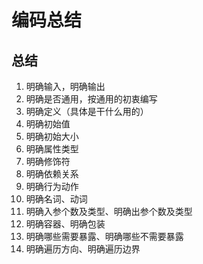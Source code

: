 # 编码总结

## 总结
1. 明确输入，明确输出
2. 明确是否通用，按通用的初衷编写
3. 明确定义（具体是干什么用的）
4. 明确初始值
5. 明确初始大小
6. 明确属性类型
7. 明确修饰符
8. 明确依赖关系
9. 明确行为动作
10. 明确名词、动词
11. 明确入参个数及类型、明确出参个数及类型
12. 明确容器、明确包装
13. 明确哪些需要暴露、明确哪些不需要暴露
14. 明确遍历方向、明确遍历边界






